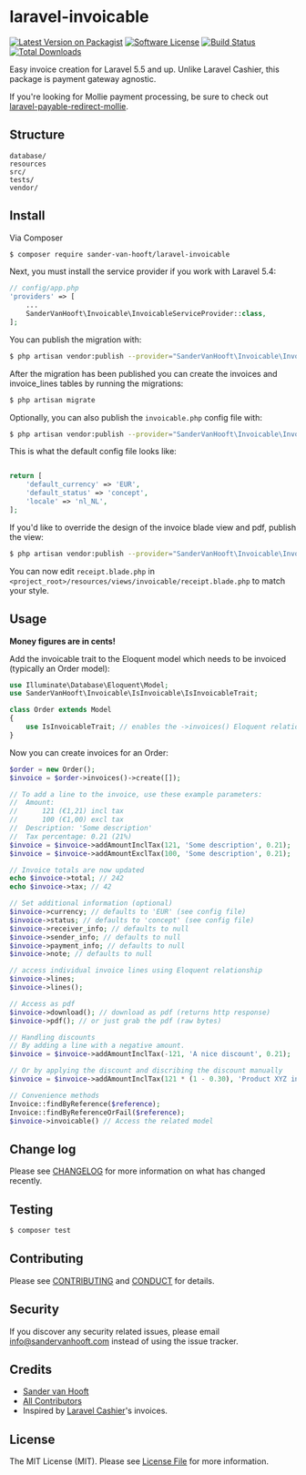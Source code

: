 # laravel-invoicable

[![Latest Version on Packagist][ico-version]][link-packagist]
[![Software License][ico-license]](LICENSE.md)
[![Build Status][ico-travis]][link-travis]
[![Total Downloads][ico-downloads]][link-downloads]

Easy invoice creation for Laravel 5.5 and up. Unlike Laravel Cashier, this package is payment gateway agnostic.

If you're looking for Mollie payment processing, be sure to check out [laravel-payable-redirect-mollie](https://github.com/sandervanhooft/laravel-payable-redirect-mollie).

## Structure

```
database/
resources
src/
tests/
vendor/
```

## Install

Via Composer

``` bash
$ composer require sander-van-hooft/laravel-invoicable
```

Next, you must install the service provider if you work with Laravel 5.4:

``` php
// config/app.php
'providers' => [
    ...
    SanderVanHooft\Invoicable\InvoicableServiceProvider::class,
];
```

You can publish the migration with:

``` bash
$ php artisan vendor:publish --provider="SanderVanHooft\Invoicable\InvoicableServiceProvider" --tag="migrations"
```

After the migration has been published you can create the invoices and invoice_lines tables by running the migrations:

``` bash
$ php artisan migrate
```

Optionally, you can also publish the `invoicable.php` config file with:

``` bash
$ php artisan vendor:publish --provider="SanderVanHooft\Invoicable\InvoicableServiceProvider" --tag="config"
```

This is what the default config file looks like:

``` php

return [
    'default_currency' => 'EUR',
    'default_status' => 'concept',
    'locale' => 'nl_NL',
];
```

If you'd like to override the design of the invoice blade view and pdf, publish the view:

``` bash
$ php artisan vendor:publish --provider="SanderVanHooft\Invoicable\InvoicableServiceProvider" --tag="views"
```

You can now edit `receipt.blade.php` in `<project_root>/resources/views/invoicable/receipt.blade.php` to match your style.


## Usage

__Money figures are in cents!__

Add the invoicable trait to the Eloquent model which needs to be invoiced (typically an Order model):

``` php
use Illuminate\Database\Eloquent\Model;
use SanderVanHooft\Invoicable\IsInvoicable\IsInvoicableTrait;

class Order extends Model
{
    use IsInvoicableTrait; // enables the ->invoices() Eloquent relationship
}
```

Now you can create invoices for an Order:

``` php
$order = new Order();
$invoice = $order->invoices()->create([]);

// To add a line to the invoice, use these example parameters:
//  Amount:
//      121 (€1,21) incl tax
//      100 (€1,00) excl tax
//  Description: 'Some description'
//  Tax percentage: 0.21 (21%)
$invoice = $invoice->addAmountInclTax(121, 'Some description', 0.21);
$invoice = $invoice->addAmountExclTax(100, 'Some description', 0.21);

// Invoice totals are now updated
echo $invoice->total; // 242
echo $invoice->tax; // 42

// Set additional information (optional)
$invoice->currency; // defaults to 'EUR' (see config file)
$invoice->status; // defaults to 'concept' (see config file)
$invoice->receiver_info; // defaults to null
$invoice->sender_info; // defaults to null
$invoice->payment_info; // defaults to null
$invoice->note; // defaults to null

// access individual invoice lines using Eloquent relationship
$invoice->lines;
$invoice->lines();

// Access as pdf
$invoice->download(); // download as pdf (returns http response)
$invoice->pdf(); // or just grab the pdf (raw bytes)

// Handling discounts
// By adding a line with a negative amount.
$invoice = $invoice->addAmountInclTax(-121, 'A nice discount', 0.21);

// Or by applying the discount and discribing the discount manually
$invoice = $invoice->addAmountInclTax(121 * (1 - 0.30), 'Product XYZ incl 30% discount', 0.21);

// Convenience methods
Invoice::findByReference($reference);
Invoice::findByReferenceOrFail($reference);
$invoice->invoicable() // Access the related model
```


## Change log

Please see [CHANGELOG](CHANGELOG.md) for more information on what has changed recently.

## Testing

``` bash
$ composer test
```

## Contributing

Please see [CONTRIBUTING](CONTRIBUTING.md) and [CONDUCT](CONDUCT.md) for details.

## Security

If you discover any security related issues, please email info@sandervanhooft.com instead of using the issue tracker.

## Credits

- [Sander van Hooft][link-author]
- [All Contributors][link-contributors]
- Inspired by [Laravel Cashier](https://github.com/laravel/cashier)'s invoices.

## License

The MIT License (MIT). Please see [License File](LICENSE.md) for more information.

[ico-version]: https://img.shields.io/packagist/v/sander-van-hooft/laravel-invoicable.svg?style=flat-square
[ico-license]: https://img.shields.io/badge/license-MIT-brightgreen.svg?style=flat-square
[ico-travis]: https://img.shields.io/travis/sandervanhooft/laravel-invoicable/master.svg?style=flat-square
[ico-downloads]: https://img.shields.io/packagist/dt/sander-van-hooft/laravel-invoicable.svg?style=flat-square

[link-packagist]: https://packagist.org/packages/sander-van-hooft/laravel-invoicable
[link-travis]: https://travis-ci.org/sandervanhooft/laravel-invoicable
[link-downloads]: https://packagist.org/packages/sander-van-hooft/laravel-invoicable
[link-author]: https://github.com/sandervanhooft
[link-contributors]: ../../contributors
